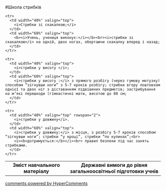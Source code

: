 <div id="hypercomments_widget" class="js-hypercomments-widget invisible"></div>

#Школа стрибків

<table>
  <body>
    <tr>
      <td width="40%" align="center">
        <b>Зміст навчального матеріалу</b>
      </td>
      <td width="60%" align="center" valign="top">
        <b>Державні вимоги до рівня загальноосвітньої підготовки учнів</b>
      </td>
    </tr>

    <tr>
      <td width="40%" valign="top">
        <i>Стрибки зі скакалкою;</i>
      </td>
      <td width="60%" valign="top">
        <b><i>Учень, учениця виконує:</i></b><br><i>стрибки зі скакалкою</i> на одній, двох ногах, обертаючи скакалку вперед і назад;
      </td>
    </tr>

    <tr>
      <td width="40%" valign="top">
        <i>стрибки у висоту </i>;
      </td>
      <td width="60%" valign="top">
        <i>стрибки у висоту :</i> з прямого розбігу (через гумову мотузку) способом “зігнувши ноги” з 5-7 кроків розбігу; стрибки вгору поштовхом однієї та двох ніг з діставанням підвішених предметів; застрибування на м’які перешкоди (гімнастичні мати, висотою до 80 см;
      </td>
    </tr>

    <tr>
      <td width="40%" valign="top" rowspan="2">
        <i>стрибки у довжину</i>.
      </td>
      <td width="60%" valign="top">
        <i>стрибки у довжину:</i> з місця, з розбігу 5-7 кроків способом “зігнувши ноги”; стрибки “у кроці”, стрибки “по купинах”;<br>
        <i><b>дотримується:</b></i><br> правил безпеки під час занять стрибками.
      </td>
    </tr>
  </body>
</table>

<div class="js-hypercomments-container">
    <a href="http://hypercomments.com" class="hc-link" title="comments widget">comments powered by HyperComments</a>
</div>